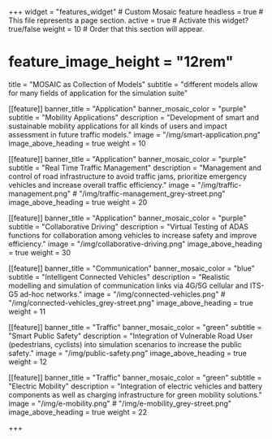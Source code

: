 +++
widget = "features_widget" # Custom Mosaic feature
headless = true  # This file represents a page section.
active = true  # Activate this widget? true/false
weight = 10  # Order that this section will appear.

# feature_image_height = "12rem"

title = "MOSAIC as Collection of Models"
subtitle = "different models allow for many fields of application for the simulation suite"

[[feature]]
  banner_title = "Application"
  banner_mosaic_color = "purple"
  subtitle = "Mobility Applications"
  description = "Development of smart and sustainable mobility applications for all kinds of users and impact assessment in future traffic models."
  image = "/img/smart-application.png"
  image_above_heading = true
  weight = 10

[[feature]]
  banner_title = "Application"
  banner_mosaic_color = "purple"
  subtitle = "Real Time Traffic Management"
  description = "Management and control of road infrastructure to avoid traffic jams, prioritize emergency vehicles and increase overall traffic efficiency."
  image = "/img/traffic-management.png"  # "/img/traffic-management_grey-street.png"
  image_above_heading = true
  weight = 20

[[feature]]
  banner_title = "Application"
  banner_mosaic_color = "purple"
  subtitle = "Collaborative Driving"
  description = "Virtual Testing of ADAS functions for collaboration among vehicles to increase safety and improve efficiency."
  image = "/img/collaborative-driving.png"
  image_above_heading = true
  weight = 30

[[feature]]
  banner_title = "Communication"
  banner_mosaic_color = "blue"
  subtitle = "Intelligent Connected Vehicles"
  description = "Realistic modelling and simulation of communication links via 4G/5G cellular and ITS-G5 ad-hoc networks."
  image = "/img/connected-vehicles.png"  # "/img/connected-vehicles_grey-street.png"
  image_above_heading = true
  weight = 11
  

[[feature]]
  banner_title = "Traffic"
  banner_mosaic_color = "green"
  subtitle = "Smart Public Safety"
  description = "Integration of Vulnerable Road User (pedestrians, cyclists) into simulation scenarios to increase the public safety."
  image = "/img/public-safety.png"
  image_above_heading = true
  weight = 12
  
[[feature]]
  banner_title = "Traffic"
  banner_mosaic_color = "green"
  subtitle = "Electric Mobility"
  description = "Integration of electric vehicles and battery components as well as charging infrastructure for green mobility solutions."
  image = "/img/e-mobility.png"  # "/img/e-mobility_grey-street.png"
  image_above_heading = true
  weight = 22

+++
